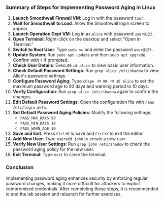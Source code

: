 ### Summary of Steps for Implementing Password Aging in Linux

1. **Launch Smoothwall Firewall VM**: Log in with the password `toor`.
2. **Wait for Smoothwall to Load**: Allow the Smoothwall login screen to appear.
3. **Launch Operation Dept VM**: Log in as `alice` with password `user@123`.
4. **Open Terminal**: Right-click on the desktop and select "Open in Terminal."
5. **Switch to Root User**: Type `sudo su` and enter the password `user@123`.
6. **Update System**: Run `sudo apt update` and then `sudo apt upgrade`. Confirm with `Y` if prompted.
7. **Check User Details**: Execute `id alice` to view basic user information.
8. **Check Default Password Settings**: Run `grep alice /etc/shadow` to view Alice's password settings.
9. **Configure Password Aging**: Type `chage -M 90 -W 10 alice` to set the maximum password age to 90 days and warning period to 10 days.
10. **Verify Configuration**: Run `grep alice /etc/shadow` again to confirm the changes.
11. **Edit Default Password Settings**: Open the configuration file with `nano /etc/login.defs`.
12. **Set Default Password Aging Policies**: Modify the following settings:
    - `PASS_MAX_DAYS 90`
    - `PASS_MIN_DAYS 10`
    - `PASS_WARN_AGE 10`
13. **Save and Exit**: Press `Ctrl+O` to save and `Ctrl+X` to exit the editor.
14. **Add New User**: Type `useradd john` to create a new user.
15. **Verify New User Settings**: Run `grep john /etc/shadow` to check the password aging policy for the new user.
16. **Exit Terminal**: Type `exit` to close the terminal.

### Conclusion
Implementing password aging enhances security by enforcing regular password changes, making it more difficult for attackers to exploit compromised credentials. After completing these steps, it is recommended to end the lab session and relaunch for further exercises.